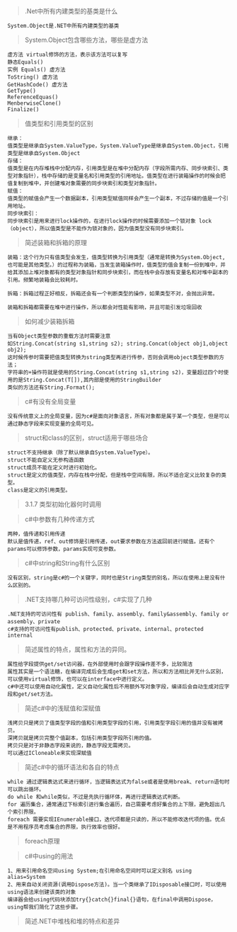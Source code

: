 >.Net中所有内建类型的基类是什么

    System.Object是.NET中所有内建类型的基类

>System.Object包含哪些方法，哪些是虚方法

    虚方法 virtual修饰的方法，表示该方法可以复写
    静态Equals()
    实例 Equals() 虚方法
    ToString() 虚方法
    GetHashCode() 虚方法
    GetType() 
    ReferenceEquas()
    MenberwiseClone()
    Finalize()

>值类型和引用类型的区别
    
    继承：
    值类型是继承自System.ValueType，System.ValueType是继承自System.Object，引用类型是继承自System.Object
    存储：
    值类型是在内存堆栈中分配内存，引用类型是在堆中分配内存（字段所需内存、同步块索引、类型对象指针），栈中存储的是变量名和引用类型的引用地址。值类型在进行装箱操作的时候会把值复制到堆中，并创建堆对象需要的同步块索引和类型对象指针。
    赋值：
    值类型的赋值会产生一个数据副本，引用类型赋值同样会产生一个副本，不过存储的值是一个引用地址。
    同步块索引：
    同步块索引是用来进行lock操作的，在进行lock操作的时候需要添加一个锁对象 lock（object），所以值类型是不能作为锁对象的，因为值类型没有同步块索引。

>简述装箱和拆箱的原理

    装箱：这个行为只有值类型会发生，值类型转换为引用类型（通常是转换为System.Object,也可能是其他类型。）的过程称为装箱，当发生装箱操作时，值类型的值会复制一份到堆中，并给其添加上堆对象都有的类型对象指针和同步块索引，而在栈中会存放有变量名和对堆中副本的引用。频繁地装箱会比较耗时。

    拆箱：拆箱过程正好相反，拆箱还会有一个判断类型的操作，如果类型不对，会抛出异常。

    装箱和拆箱都需要在堆中进行操作，所以都会对性能有影响，并且可能引发垃圾回收

>如何减少装箱拆箱

    当有Object类型参数的重载方法时需要注意
    如String.Concat(string s1,string s2); string.Concat(object obj1,object obj2);
    这时候传参时需要把值类型转换为string类型再进行传参，否则会调用object类型参数的方法；
    字符串的+操作符就是使用的String.Concat(string s1,string s2)，变量超过四个时使用的是String.Concat(T[]),其内部是使用的StringBuilder
    类似的方法还有String.Format();

>c#有没有全局变量

    没有传统意义上的全局变量，因为c#是面向对象语言，所有对象都是属于某一个类型，但是可以通过静态字段来实现变量的全局可见。

>struct和class的区别，struct适用于哪些场合

    struct不支持继承（除了默认继承自System.ValueType）。
    struct不能自定义无参构造函数
    struct成员不能在定义时进行初始化。
    struct是定义的值类型，内存在栈中分配，但是栈中空间有限，所以不适合定义比较复杂的类型。
    class是定义的引用类型。

>3.1.7 类型初始化器何时调用

>c#中参数有几种传递方式

    两种，值传递和引用传递
    默认是值传递，ref、out修饰是引用传递，out要求参数在方法返回前进行赋值。还有个params可以修饰参数，params实现可变参数。

>c#中string和String有什么区别

    没有区别，string是c#的一个关键字，同时也是String类型的别名，所以在使用上是没有什么区别的。

>.NET支持哪几种可访问性级别，c#实现了几种

    .NET支持的可访问性有 publish、family、assembly、family&assembly、family or assembly、private
    c#支持的可访问性有publish、protected、private、internal、protected internal

>简述属性的特点，属性和方法的异同。

    属性给字段提供get/set访问器，在外部使用时会跟字段操作差不多，比较简洁
    属性其实是一个语法糖，在编译完成后会生成get和set方法，所以和方法相比并无什么区别，可以使用virtual修饰，也可以在interface中进行定义。
    c#中还可以使用自动化属性，定义自动化属性后不用额外写对象字段，编译后会自动生成对应字段和get/set方法。

>简述c#中的浅赋值和深赋值

    浅拷贝只是拷贝了值类型字段的值和引用类型字段的引用，引用类型字段引用的值并没有被拷贝。
    深拷贝就是拷贝完整个值副本，包括引用类型字段所引用的值。
    拷贝只是对于非静态字段来说的，静态字段无需拷贝。
    可以通过ICloneable来实现深赋值

>简述c#中的循环语法和各自的特点

    while 通过逻辑表达式来进行循环，当逻辑表达式为false或者是使用break、return语句时可以跳出循环。
    do while 和while类似，不过是先执行循环体，再进行逻辑表达式判断。
    for 遍历集合，通常通过下标索引进行集合遍历，自己需要考虑好集合的上下限，避免超出几个索引界限。
    foreach 需要实现IEnumerable接口，迭代项都是只读的，所以不能修改迭代项的值。优点是不用程序员考虑集合的界限，执行效率也很好。

>foreach原理

>c#中using的用法

    1、用来引用命名空间using System;在引用命名空间时可以定义别名 using alias=System
    2、用来自动关闭资源(调用Dispose方法)。当一个类继承了IDisposable接口时，可以使用using语法来创建该类的对象
    编译器会给using代码块添加try{}catch{}final{}语句，在final中调用Dispose，using帮我们简化了这些步骤。

>简述.NET中堆栈和堆的特点和差异

    